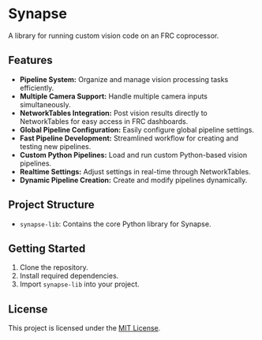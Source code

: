# Synapse
A library for running custom vision code on an FRC coprocessor.

## Features
- **Pipeline System:** Organize and manage vision processing tasks efficiently.
- **Multiple Camera Support:** Handle multiple camera inputs simultaneously.
- **NetworkTables Integration:** Post vision results directly to NetworkTables for easy access in FRC dashboards.
- **Global Pipeline Configuration:** Easily configure global pipeline settings.
- **Fast Pipeline Development:** Streamlined workflow for creating and testing new pipelines.
- **Custom Python Pipelines:** Load and run custom Python-based vision pipelines.
- **Realtime Settings:** Adjust settings in real-time through NetworkTables.
- **Dynamic Pipeline Creation:** Create and modify pipelines dynamically.

## Project Structure
- `synapse-lib`: Contains the core Python library for Synapse.

## Getting Started
1. Clone the repository.
2. Install required dependencies.
3. Import `synapse-lib` into your project.

## License
This project is licensed under the [MIT License](LICENSE).
